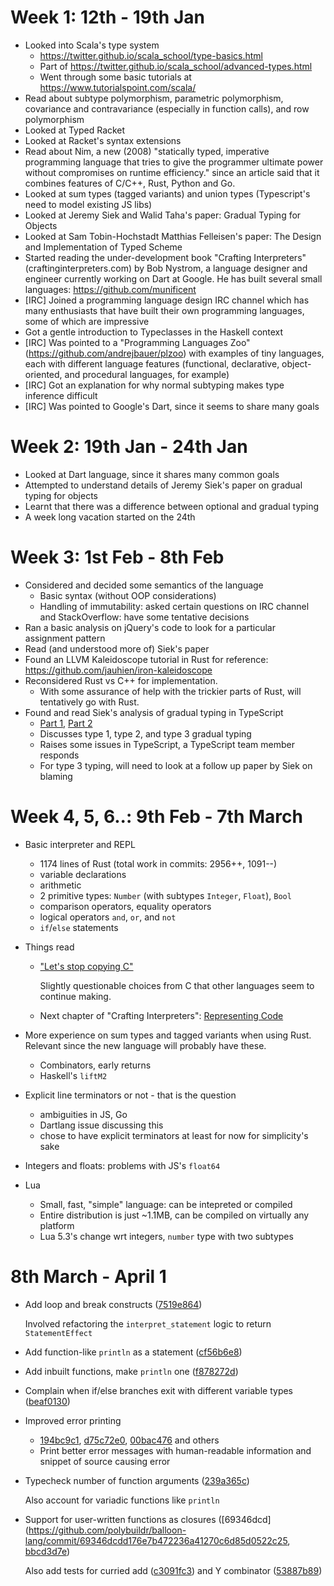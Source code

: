 # Week 1: 12th - 19th Jan

- Looked into Scala's type system
    - https://twitter.github.io/scala_school/type-basics.html
    - Part of https://twitter.github.io/scala_school/advanced-types.html
    - Went through some basic tutorials at https://www.tutorialspoint.com/scala/
- Read about subtype polymorphism, parametric polymorphism, covariance and contravariance (especially in function calls), and row polymorphism
- Looked at Typed Racket
- Looked at Racket's syntax extensions
- Read about Nim, a new (2008) "statically typed, imperative programming language that tries to give the programmer ultimate power without compromises on runtime efficiency." since an article said that it combines features of C/C++, Rust, Python and Go.
- Looked at sum types (tagged variants) and union types (Typescript's need to model existing JS libs)
- Looked at Jeremy Siek and Walid Taha's paper: Gradual Typing for Objects
- Looked at Sam Tobin-Hochstadt Matthias Felleisen's paper: The Design and Implementation of Typed Scheme
- Started reading the under-development book "Crafting Interpreters" (craftinginterpreters.com) by Bob Nystrom, a language designer and engineer currently working on Dart at Google. He has built several small languages: https://github.com/munificent
- [IRC] Joined a programming language design IRC channel which has many enthusiasts that have built their own programming languages, some of which are impressive
- Got a gentle introduction to Typeclasses in the Haskell context
- [IRC] Was pointed to a "Programming Languages Zoo" (https://github.com/andrejbauer/plzoo) with examples of tiny languages, each with different language features (functional, declarative, object-oriented, and procedural languages, for example)
- [IRC] Got an explanation for why normal subtyping makes type inference difficult
- [IRC] Was pointed to Google's Dart, since it seems to share many goals

# Week 2: 19th Jan - 24th Jan

- Looked at Dart language, since it shares many common goals
- Attempted to understand details of Jeremy Siek's paper on gradual typing for objects
- Learnt that there was a difference between optional and gradual typing
- A week long vacation started on the 24th

# Week 3: 1st Feb - 8th Feb

- Considered and decided some semantics of the language
    - Basic syntax (without OOP considerations)
    - Handling of immutability: asked certain questions on IRC channel and StackOverflow: have some tentative decisions
- Ran a basic analysis on jQuery's code to look for a particular assignment pattern
- Read (and understood more of) Siek's paper
- Found an LLVM Kaleidoscope tutorial in Rust for reference: https://github.com/jauhien/iron-kaleidoscope
- Reconsidered Rust vs C++ for implementation.
    - With some assurance of help with the trickier parts of Rust, will tentatively go with Rust.
- Found and read Siek's analysis of gradual typing in TypeScript
    - [Part 1](siek.blogspot.in/2012/10/is-typescript-gradually-typed-part-1.html), [Part 2](siek.blogspot.in/2012/10/is-typescript-gradually-typed-part-2.html)
    - Discusses type 1, type 2, and type 3 gradual typing
    - Raises some issues in TypeScript, a TypeScript team member responds
    - For type 3 typing, will need to look at a follow up paper by Siek on blaming

# Week 4, 5, 6..: 9th Feb - 7th March

- Basic interpreter and REPL
    - 1174 lines of Rust (total work in commits: 2956++, 1091--)
    - variable declarations
    - arithmetic
    - 2 primitive types: `Number` (with subtypes `Integer`, `Float`), `Bool`
    - comparison operators, equality operators
    - logical operators `and`, `or`, and `not`
    - `if`/`else` statements

- Things read
    - ["Let's stop copying C"](https://eev.ee/blog/2016/12/01/lets-stop-copying-c/)

      Slightly questionable choices from C that other languages seem to continue making.

    - Next chapter of "Crafting Interpreters": [Representing Code](http://craftinginterpreters.com/representing-code.html)

- More experience on sum types and tagged variants when using Rust. Relevant since the new language will probably have these.
    - Combinators, early returns
    - Haskell's `liftM2`
- Explicit line terminators or not - that is the question
    - ambiguities in JS, Go
    - Dartlang issue discussing this
    - chose to have explicit terminators at least for now for simplicity's sake
- Integers and floats: problems with JS's `float64`
- Lua
    - Small, fast, "simple" language: can be intepreted or compiled
    - Entire distribution is just ~1.1MB, can be compiled on virtually any platform
    - Lua 5.3's change wrt integers, `number` type with two subtypes

# 8th March - April 1

- Add loop and break constructs ([7519e864](https://github.com/polybuildr/balloon-lang/commit/7519e8646548a698847e27d97345c447a395efa7))
  
  Involved refactoring the `interpret_statement` logic to return `StatementEffect`
- Add function-like `println` as a statement ([cf56b6e8](https://github.com/polybuildr/balloon-lang/commit/cf56b6e842a7f6a888717e6685fb2a6c9bcc897a))
- Add inbuilt functions, make `println` one ([f878272d](https://github.com/polybuildr/balloon-lang/commit/f878272d240a676266e2f12f3558d0c2705507f8))
- Complain when if/else branches exit with different variable types ([beaf0130](https://github.com/polybuildr/balloon-lang/commit/beaf01303cc457dc4a1551cdd0ef22c3e7543f2f))
- Improved error printing
    - [194bc9c1](https://github.com/polybuildr/balloon-lang/commit/194bc9c1cfabbb0602510eebc6570cd195c26ed6), [d75c72e0](https://github.com/polybuildr/balloon-lang/commit/d75c72e02f1dd99cc5b96c5f3b9e5157d067357b), [00bac476](https://github.com/polybuildr/balloon-lang/commit/00bac47637ec349858bc79adb79a5a164f77fb6a) and others
    - Print better error messages with human-readable information and snippet of source causing error
- Typecheck number of function arguments ([239a365c](https://github.com/polybuildr/balloon-lang/commit/239a365c3174e92686f084faae4fb2a93c5755bb))
  
  Also account for variadic functions like `println`
- Support for user-written functions as closures ([69346dcd](https://github.com/polybuildr/balloon-lang/commit/69346dcdd176e7b472236a41270c6d85d0522c25, [bbcd3d7e](https://github.com/polybuildr/balloon-lang/commit/bbcd3d7eb2924be8e3a584a6af70daa9e229495b))
  
  Also add tests for curried add ([c3091fc3](https://github.com/polybuildr/balloon-lang/commit/c3091fc3edefbee86207bcc89e9ca160f2c68c84)) and Y combinator ([53887b89](https://github.com/polybuildr/balloon-lang/commit/53887b89fc70a501c8f69f0f0402db7f1c00f164))
